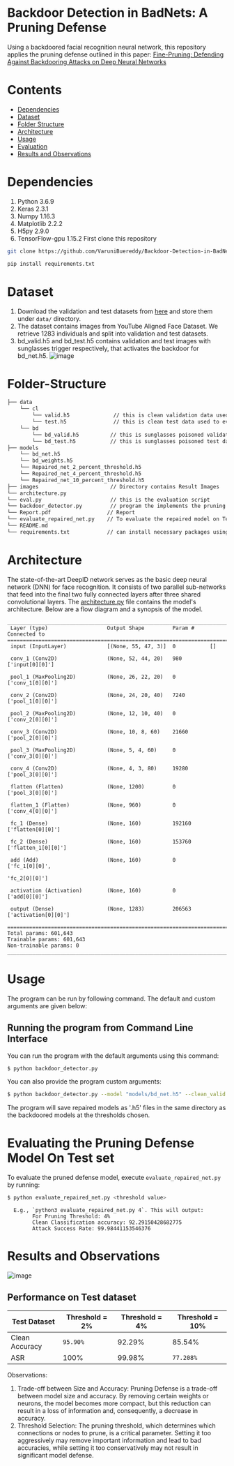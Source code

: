 # Backdoor Detection in BadNets: A Pruning Defense

Using a backdoored facial recognition neural network, this repository applies the pruning defense outlined in this paper:
[Fine-Pruning: Defending Against Backdooring Attacks on Deep Neural Networks](https://arxiv.org/abs/1805.12185)


# Contents
- [Dependencies](#Dependencies)
- [Dataset](#Dataset)
- [Folder Structure](#Folder-Structure)
- [Architecture](#Architecture)
- [Usage](#Usage)
- [Evaluation](#Evaluating-the-Pruning-Defense-Model-On-Test-set)
- [Results and Observations](#Results-and-Observations)

# Dependencies
   1. Python 3.6.9
   2. Keras 2.3.1
   3. Numpy 1.16.3
   4. Matplotlib 2.2.2
   5. H5py 2.9.0
   6. TensorFlow-gpu 1.15.2
   First clone this repository
   ```bash
   git clone https://github.com/VaruniBuereddy/Backdoor-Detection-in-BadNets-A-Pruning-Defense.git
   ```
   ```bash
   pip install requirements.txt
   ```
   
# Dataset
   1. Download the validation and test datasets from [here](https://drive.google.com/drive/folders/1Rs68uH8Xqa4j6UxG53wzD0uyI8347dSq?usp=sharing) and store them under `data/` directory.
   2. The dataset contains images from YouTube Aligned Face Dataset. We retrieve 1283 individuals and split into validation and test datasets.
   3. bd_valid.h5 and bd_test.h5 contains validation and test images with sunglasses trigger respectively, that activates the backdoor for bd_net.h5. 
   ![image](images/Data.png)

# Folder-Structure

```bash
├── data 
    └── cl
        └── valid.h5              // this is clean validation data used to design the defense
        └── test.h5               // this is clean test data used to evaluate the BadNet
    └── bd
        └── bd_valid.h5          // this is sunglasses poisoned validation data
        └── bd_test.h5           // this is sunglasses poisoned test data
├── models
    └── bd_net.h5
    └── bd_weights.h5
    └── Repaired_net_2_percent_threshold.h5
    └── Repaired_net_4_percent_threshold.h5
    └── Repaired_net_10_percent_threshold.h5
├── images                       // Directory contains Result Images
└── architecture.py
└── eval.py                      // this is the evaluation script
└── backdoor_detector.py         // program the implements the pruning defense on backdoored network
└── Report.pdf                  // Report
└── evaluate_repaired_net.py    // To evaluate the repaired model on Test set
└── README.md 
└── requirements.txt            // can install necessary packages using pip install requirements.txt
```
# Architecture
The state-of-the-art DeepID network serves as the basic deep neural network (DNN) for face recognition. It consists of two parallel sub-networks that feed into the final two fully connected layers after three shared convolutional layers. The [architecture.py](architecture.py) file contains the model's architecture. Below are a flow diagram and a synopsis of the model.
```
___________________________________________________________________________________
 Layer (type)                   Output Shape         Param #     Connected to                     
===================================================================================
 input (InputLayer)             [(None, 55, 47, 3)]  0           []                               
                                                                                                  
 conv_1 (Conv2D)                (None, 52, 44, 20)   980         ['input[0][0]']                  
                                                                                                  
 pool_1 (MaxPooling2D)          (None, 26, 22, 20)   0           ['conv_1[0][0]']                 
                                                                                                  
 conv_2 (Conv2D)                (None, 24, 20, 40)   7240        ['pool_1[0][0]']                 
                                                                                                  
 pool_2 (MaxPooling2D)          (None, 12, 10, 40)   0           ['conv_2[0][0]']                 
                                                                                                  
 conv_3 (Conv2D)                (None, 10, 8, 60)    21660       ['pool_2[0][0]']                 
                                                                                                  
 pool_3 (MaxPooling2D)          (None, 5, 4, 60)     0           ['conv_3[0][0]']                 
                                                                                                  
 conv_4 (Conv2D)                (None, 4, 3, 80)     19280       ['pool_3[0][0]']                 
                                                                                                  
 flatten (Flatten)              (None, 1200)         0           ['pool_3[0][0]']                 
                                                                                                  
 flatten_1 (Flatten)            (None, 960)          0           ['conv_4[0][0]']                 
                                                                                                  
 fc_1 (Dense)                   (None, 160)          192160      ['flatten[0][0]']                
                                                                                                  
 fc_2 (Dense)                   (None, 160)          153760      ['flatten_1[0][0]']              
                                                                                                  
 add (Add)                      (None, 160)          0           ['fc_1[0][0]',      
                                                                  'fc_2[0][0]']                   
                                                                                                  
 activation (Activation)        (None, 160)          0           ['add[0][0]']                    
                                                                                                  
 output (Dense)                 (None, 1283)         206563      ['activation[0][0]']             
                                                                                                  
======================================================================================
Total params: 601,643
Trainable params: 601,643
Non-trainable params: 0
______________________________________________________________________________________
```


# Usage
The program can be run by following command. The default and custom arguments are given below:

## Running the program from Command Line Interface
You can run the program with the default arguments using this command:
```bash
$ python backdoor_detector.py
```
You can also provide the program custom arguments:
```bash
$ python backdoor_detector.py --model "models/bd_net.h5" --clean_valid "'data/cl/valid.h5'" --clean_test "data/cl/test.h5" --bad_valid "data/bd/bd_valid.h5" --bad_test "data/bd/bd_test.h5" --th 2,4,10,100
```

The program will save repaired models as '.h5' files in the same directory as the backdoored models at the thresholds chosen.

# Evaluating the Pruning Defense Model On Test set
 To evaluate the pruned defense model, execute `evaluate_repaired_net.py` by running:  
```bash
$ python evaluate_repaired_net.py <threshold value>
```
      E.g., `python3 evaluate_repaired_net.py 4`. This will output:
            For Pruning Threshold: 4%
            Clean Classification accuracy: 92.29150428682775
            Attack Success Rate: 99.98441153546376


# Results and Observations
![image](images/Evaluation_metrics.png)
## Performance on Test dataset
| Test Dataset | Threshold = 2% | Threshold = 4% | Threshold = 10% |
|---|---|---|---|
| Clean Accuracy | `95.90%` | 92.29% | 85.54% |
| ASR | 100% | 99.98% | `77.208%` | 


Observations:
1. Trade-off between Size and Accuracy: Pruning Defense is a trade-off between model
size and accuracy. By removing certain weights or neurons, the model becomes more
compact, but this reduction can result in a loss of information and, consequently, a
decrease in accuracy.
2. Threshold Selection: The pruning threshold, which determines which connections or
nodes to prune, is a critical parameter. Setting it too aggressively may remove important
information and lead to bad accuracies, while setting it too conservatively may not result
in significant model defense.



